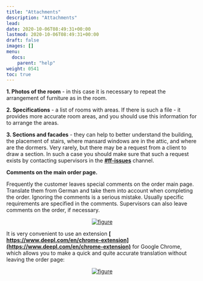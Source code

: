 ```yaml
---
title: "Attachments"
description: "Attachments"
lead:
date: 2020-10-06T08:49:31+00:00
lastmod: 2020-10-06T08:49:31+00:00
draft: false
images: []
menu:
  docs:
    parent: "help"
weight: 0541
toc: true
---
```


<head>
<meta charset="utf-8">
<title>Lightbox Example</title>
<link rel="stylesheet" href="https://cdnjs.cloudflare.com/ajax/libs/lightbox2/2.11.0/css/lightbox.css">
</head>
<body>

**1. Photos of the room** - in this case it is necessary to repeat the arrangement of furniture as in the room.

**2. Specifications** - a list of rooms with areas. If there is such a file - it provides more accurate room areas, and you should use this information for to arrange the areas.

**3. Sections and facades** - they can help to better understand the building, the placement of stairs, where mansard windows are in the attic, and where are the dormers. Very rarely, but there may be a request from a client to draw a section. In such a case you should make sure that such a request exists by contacting supervisors in the **[#ff-issues](https://ivds-fpteam.slack.com/?redir=%2Farchives%2FC046FGX9UFP%3Fname%3DC046FGX9UFP)** channel.

**Comments on the main order page.**

Frequently the customer leaves special comments on the order main page. Translate them from German and take them into account when completing the order. Ignoring the comments is a serious mistake. Usually specific requirements are specified in the comments. Supervisors can also leave comments on the order, if necessary.

<div style="text-align: center;">
  <a href="/21.53.40.png" data-lightbox="example-1" >
    <img src="/21.53.40.png" alt="figure"  />
  </a>
</div>

It is very convenient to use an extension **[ https://www.deepl.com/en/chrome-extension](https://www.deepl.com/en/chrome-extension)** for Google Chrome, which allows you to make a quick and quite accurate translation without leaving the order page:

<div style="text-align: center;">
  <a href="/21.53.45.png" data-lightbox="example-1" >
    <img src="/21.53.45.png" alt="figure"  />
  </a>
</div>

<script src="https://cdnjs.cloudflare.com/ajax/libs/jquery/3.3.1/jquery.min.js"></script>
<script src="https://stackpath.bootstrapcdn.com/bootstrap/4.3.1/js/bootstrap.min.js"></script>
<script src="https://cdnjs.cloudflare.com/ajax/libs/lightbox2/2.11.0/js/lightbox.js"></script>
</body>

